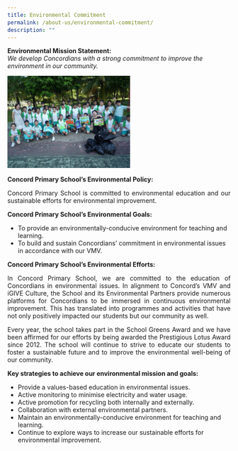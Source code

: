 ```yaml
---
title: Environmental Commitment
permalink: /about-us/environmental-commitment/
description: ""
---
```

<b>Environmental Mission Statement:</b><br>
<em>We develop Concordians with a strong commitment to improve the environment in our community.</em>

<img src="/images/E-club_03.jpeg" 
     style="width:55%">


<b>Concord Primary School’s Environmental Policy:</b><br>
<p style="text-align:justify">Concord Primary School is committed to environmental education and our sustainable efforts for environmental improvement. 

<b>Concord Primary School’s Environmental Goals:</b>

<ul>
<li>To provide an environmentally-conducive environment for teaching and learning.</li>
<li>To build and sustain Concordians’ commitment in environmental issues in accordance with our VMV.</li>
	</ul>

<b>Concord Primary School’s Environmental Efforts:</b>

<p style="text-align:justify">In Concord Primary School, we are committed to the education of Concordians in environmental issues. In alignment to Concord’s VMV and iGIVE Culture, the School and its Environmental Partners provide numerous platforms for Concordians to be immersed in continuous environmental improvement. This has translated into programmes and activities that have not only positively impacted our students but our community as well. 


<p style="text-align:justify">Every year, the school takes part in the School Greens Award and we have been affirmed for our efforts by being awarded the Prestigious Lotus Award since 2012. The school will continue to strive to educate our students to foster a sustainable future and to improve the environmental well-being of our community. 

  

<b>Key strategies to achieve our environmental mission and goals:</b>

<ul>
	<li>Provide a values-based education in environmental issues.</li>
<li>Active monitoring to minimise electricity and water usage.</li>
<li>Active promotion for recycling both internally and externally.</li>
<li>Collaboration with external environmental partners.</li>
<li>Maintain an environmentally-conducive environment for teaching and learning.</li>
<li>Continue to explore ways to increase our sustainable efforts for environmental improvement.</li>
</ul>